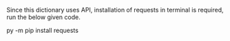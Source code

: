 Since this dictionary uses API, installation of requests in terminal is required, run the below given code.

py -m pip install requests

